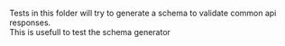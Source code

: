 Tests in this folder will try to generate a schema to validate common api responses.  
This is usefull to test the schema generator